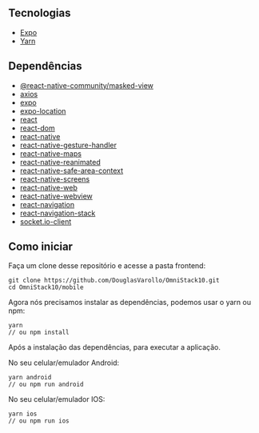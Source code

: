 ## Tecnologias

- [Expo](https://docs.expo.io/versions/latest/)
- [Yarn](https://yarnpkg.com/lang/en/)

## Dependências

- [@react-native-community/masked-view](https://yarnpkg.com/en/package/@react-native-community/masked-view)
- [axios](https://yarnpkg.com/en/package/axios)
- [expo](https://yarnpkg.com/en/package/expo)
- [expo-location](https://yarnpkg.com/en/package/expo-location)
- [react](https://yarnpkg.com/en/package/react)
- [react-dom](https://yarnpkg.com/en/package/react-dom)
- [react-native](https://yarnpkg.com/en/package/react-native)
- [react-native-gesture-handler](https://yarnpkg.com/en/package/react-native-gesture-handler)
- [react-native-maps](https://yarnpkg.com/en/package/react-native-maps)
- [react-native-reanimated](https://yarnpkg.com/en/package/react-native-reanimated)
- [react-native-safe-area-context](https://yarnpkg.com/en/package/react-native-safe-area-context)
- [react-native-screens](https://yarnpkg.com/en/package/react-native-screens)
- [react-native-web](https://yarnpkg.com/en/package/react-native-web)
- [react-native-webview](https://yarnpkg.com/en/package/react-native-webview)
- [react-navigation](https://yarnpkg.com/en/package/react-navigation)
- [react-navigation-stack](https://yarnpkg.com/en/package/react-navigation-stack)
- [socket.io-client](https://yarnpkg.com/en/package/socket.io-client)

## Como iniciar

Faça um clone desse repositório e acesse a pasta frontend:

    git clone https://github.com/DouglasVarollo/OmniStack10.git
    cd OmniStack10/mobile

Agora nós precisamos instalar as dependências, podemos usar o yarn ou npm:

    yarn
    // ou npm install

Após a instalação das dependências, para executar a aplicação.

No seu celular/emulador Android:

    yarn android
    // ou npm run android

No seu celular/emulador IOS:

    yarn ios
    // ou npm run ios

